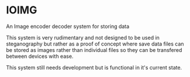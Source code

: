 # IOIMG
An Image encoder decoder system for storing data

This system is very rudimentary and not designed to be used in steganography but rather as a proof of concept where save data files can be stored as images rather than individual files so they can be transfered between devices with ease.

This system still needs development but is functional in it's current state.
